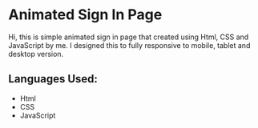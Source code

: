 # Animated Sign In Page
Hi, this is simple animated sign in page that created using Html, CSS and JavaScript by me. I designed this to fully responsive to mobile, tablet and desktop version.

## Languages Used:
<ul>
<li> Html </li>
<li> CSS </li>
<li> JavaScript </li>
</ul>
